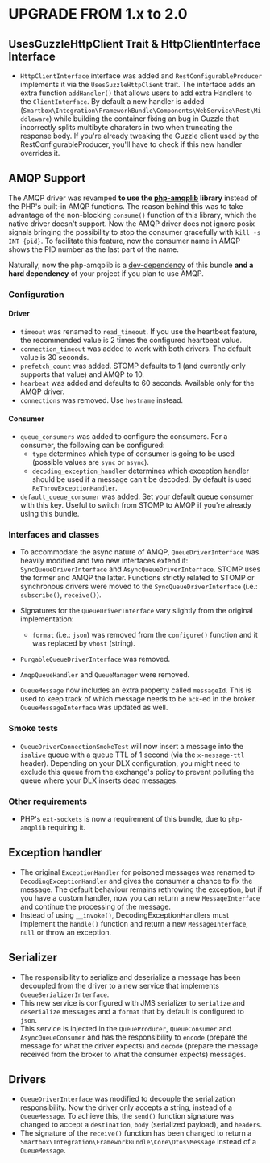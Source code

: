 # UPGRADE FROM 1.x to 2.0

## UsesGuzzleHttpClient Trait & HttpClientInterface Interface

* `HttpClientInterface` interface was added and `RestConfigurableProducer` implements it via the `UsesGuzzleHttpClient` trait. The interface adds an extra function `addHandler()` that allows users to add extra Handlers to the `ClientInterface`. By default a new handler is added (`Smartbox\Integration\FrameworkBundle\Components\WebService\Rest\Middleware`) while building the container fixing an bug in Guzzle that incorrectly splits multibyte charaters in two when truncating the response body. If you're already tweaking the Guzzle client used by the RestConfigurableProducer, you'll have to check if this new handler overrides it.


## AMQP Support

The AMQP driver was revamped **to use the [php-amqplib](https://github.com/php-amqplib/php-amqplib) library** instead of the PHP's built-in AMQP functions. The reason behind this was to take advantage of the non-blocking `consume()` function of this library, which the native driver doesn't support. Now the AMQP driver does not ignore posix signals bringing the possibility to stop the consumer gracefully with `kill -s INT {pid}`. To facilitate this feature, now the consumer name in AMQP shows the PID number as the last part of the name.

Naturally, now the php-amqplib is a [dev-dependency](https://getcomposer.org/doc/04-schema.md#require-dev) of this bundle **and a hard dependency** of your project if you plan to use AMQP.

### Configuration
#### Driver
* `timeout` was renamed to `read_timeout`. If you use the heartbeat feature, the recommended value is 2 times the configured heartbeat value.
* `connection_timeout` was added to work with both drivers. The default value is 30 seconds.
* `prefetch_count` was added. STOMP defaults to 1 (and currently only supports that value) and AMQP to 10.
* `hearbeat` was added and defaults to 60 seconds. Available only for the AMQP driver.
* `connections` was removed. Use `hostname` instead.

#### Consumer
* `queue_consumers` was added to configure the consumers. For a consumer, the following can be configured:
    * `type` determines which type of consumer is going to be used (possible values are `sync` or `async`).
    * `decoding_exception_handler` determines which exception handler should be used if a message can't be decoded. By default is used `ReThrowExceptionHandler`.
* `default_queue_consumer` was added. Set your default queue consumer with this key. Useful to switch from STOMP to AMQP if you're already using this bundle.

### Interfaces and classes

* To accommodate the async nature of AMQP, `QueueDriverInterface` was heavily modified and two new interfaces extend it: `SyncQueueDriverInterface` and `AsyncQueueDriverInterface`. STOMP uses the former and AMQP the latter. Functions strictly related to STOMP or synchronous drivers were moved to the `SyncQueueDriverInterface` (i.e.: `subscribe()`, `receive()`). 
 
* Signatures for the `QueueDriverInterface` vary slightly from the original implementation:
    * `format` (i.e.: `json`) was removed from the `configure()` function and it was replaced by `vhost` (string).

* `PurgableQueueDriverInterface` was removed.
* `AmqpQueueHandler` and `QueueManager` were removed.
* `QueueMessage` now includes an extra property called `messageId`. This is used to keep track of which message needs to be `ack`-ed in the broker. `QueueMessageInterface` was updated as well.

### Smoke tests

* `QueueDriverConnectionSmokeTest` will now insert a message into the `isalive` queue with a queue TTL of 1 second (via the `x-message-ttl` header). Depending on your DLX configuration, you might need to exclude this queue from the exchange's policy to prevent polluting the queue where your DLX inserts dead messages.

### Other requirements

* PHP's `ext-sockets` is now a requirement of this bundle, due to `php-amqplib` requiring it.

## Exception handler

* The original `ExceptionHandler` for poisoned messages was renamed to `DecodingExceptionHandler` and gives the consumer a chance to fix the message. The default behaviour remains rethrowing the exception, but if you have a custom handler, now you can return a new `MessageInterface` and continue the processing of the message.
* Instead of using `__invoke()`, DecodingExceptionHandlers must implement the `handle()` function and return a new `MessageInterface`, `null` or throw an exception. 

## Serializer
* The responsibility to serialize and deserialize a message has been decoupled from the driver to a new service that implements `QueueSerializerInterface`.
* This new service is configured with JMS serializer to `serialize` and `deserialize` messages and a `format` that by default is configured to `json`.
* This service is injected in the `QueueProducer`, `QueueConsumer` and `AsyncQueueConsumer` and has the responsibility to `encode` (prepare the message for what the driver expects) and `decode` (prepare the message received from the broker to what the consumer expects) messages.

## Drivers

* `QueueDriverInterface` was modified to decouple the serialization responsibility. Now the driver only accepts a string, instead of a `QueueMessage`. To achieve this, the `send()` function signature was changed to accept a `destination`, `body` (serialized payload), and `headers`.
* The signature of the `receive()` function has been changed to return a `Smartbox\Integration\FrameworkBundle\Core\Dtos\Message` instead of a `QueueMessage`.
